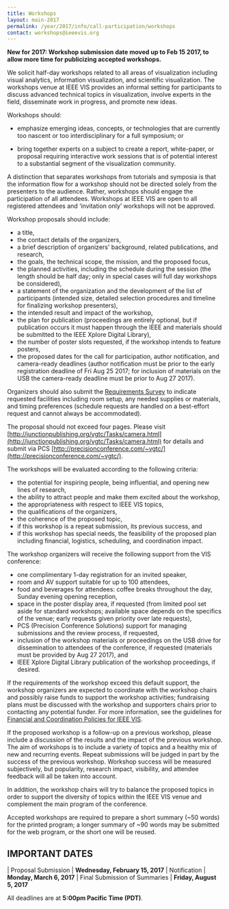 ```yaml
---
title: Workshops
layout: main-2017
permalink: /year/2017/info/call-participation/workshops
contact: workshops@ieeevis.org
---
```


**New for 2017: Workshop submission date moved up to Feb 15 2017, to allow more time for publicizing accepted workshops.**

We solicit half-day workshops related to all areas of visualization including visual analytics, information visualization, and scientific visualization. The workshops venue at IEEE VIS provides an informal setting for participants to discuss advanced technical topics in visualization, involve experts in the field, disseminate work in progress, and promote new ideas.

Workshops should:

* emphasize emerging ideas, concepts, or technologies that are currently too nascent or too interdisciplinary for a full symposium; or

* bring together experts on a subject to create a report, white-paper, or proposal requiring interactive work sessions that is of potential interest to a substantial segment of the visualization community.

A distinction that separates workshops from tutorials and symposia is that the information flow for a workshop should not be directed solely from the presenters to the audience. Rather, workshops should engage the participation of all attendees. Workshops at IEEE VIS are open to all registered attendees and ‘invitation only’ workshops will not be approved.

Workshop proposals should include:

* a title,
* the contact details of the organizers,
* a brief description of organizers' background, related publications, and research,
* the goals, the technical scope, the mission, and the proposed focus,
* the planned activities, including the schedule during the session (the length should be half day; only in special cases will full day workshops be considered),
* a statement of the organization and the development of the list of participants (intended size, detailed selection procedures and timeline for finalizing workshop presenters),
* the intended result and impact of the workshop,
* the plan for publication (proceedings are entirely optional, but if publication occurs it must happen through the IEEE and materials should be submitted to the IEEE Xplore Digital Library),
* the number of poster slots requested, if the workshop intends to feature posters,
* the proposed dates for the call for participation, author notification, and camera-ready deadlines (author notification must be prior to the early registration deadline of Fri Aug 25 2017; for inclusion of materials on the USB the camera-ready deadline must be prior to Aug 27 2017).

Organizers should also submit the [Requirements Survey](https://docs.google.com/forms/d/e/1FAIpQLScUeP2GAReaVw-MPM14DuEBAU5gZEE4MSU7uDVy1-9OSUcZpQ/viewform?c=0&w=1) to indicate requested facilities including room setup, any needed supplies or materials, and timing preferences (schedule requests are handled on a best-effort request and cannot always be accommodated).

The proposal should not exceed four pages. Please visit
[http://junctionpublishing.org/vgtc/Tasks/camera.html](http://junctionpublishing.org/vgtc/Tasks/camera.html)
for details and submit via PCS
[http://precisionconference.com/~vgtc/](http://precisionconference.com/~vgtc/).

The workshops will be evaluated according to the following criteria:

* the potential for inspiring people, being influential, and opening new lines of research,
* the ability to attract people and make them excited about the workshop,
* the appropriateness with respect to IEEE VIS topics,
* the qualifications of the organizers,
* the coherence of the proposed topic, 
* if this workshop is a repeat submission, its previous success, and
* if this workshop has special needs, the feasibility of the proposed plan including financial, logistics, scheduling, and coordination impact.

The workshop organizers will receive the following support from the VIS conference:

* one complimentary 1-day registration for an invited speaker,
* room and AV support suitable for up to 100 attendees,
* food and beverages for attendees: coffee breaks throughout the day, Sunday evening opening reception,
* space in the poster display area, if requested (from limited pool set aside for standard workshops; available space depends on the specifics of the venue; early requests given priority over late requests),  
* PCS (Precision Conference Solutions) support for managing submissions and the review process, if requested,
* inclusion of the workshop materials or proceedings on the USB drive for dissemination to attendees of the conference, if requested (materials must be provided by Aug 27 2017), and 
* IEEE Xplore Digital Library publication of the workshop proceedings, if desired.

If the requirements of the workshop exceed this default support, the workshop organizers are expected to coordinate with the workshop chairs and possibly raise funds to support the workshop activities; fundraising plans must be discussed with the workshop and supporters chairs prior to contacting any potential funder. For more information, see the guidelines for
[Financial and Coordination Policies for IEEE VIS](https://docs.google.com/document/d/1kp6q93hpP6m0v2gJyqZwRd46nf2baR6q9Dxd39Pkb7Q/edit?usp=sharing).

If the proposed workshop is a follow-up on a previous workshop, please include a discussion of the results and the impact of the previous workshop. The aim of workshops is to include a variety of topics and a healthy mix of new and recurring events.  Repeat submissions will be judged in part by the success of the previous workshop. Workshop success will be measured subjectively, but popularity, research impact, visibility, and attendee feedback will all be taken into account.

In addition, the workshop chairs will try to balance the proposed topics in order to support the diversity of topics within the IEEE VIS venue and complement the main program of the conference.

Accepted workshops are required to prepare a short summary (~50 words) for the printed program; a longer summary of ~90 words may be submitted for the web program, or the short one will be reused.

## IMPORTANT DATES

| Proposal Submission               | **Wednesday, February 15, 2017**
| Notification                      | **Monday, March 6, 2017**
| Final Submission of Summaries	    | **Friday, August 5, 2017**

All deadlines are at **5:00pm Pacific Time (PDT)**.
